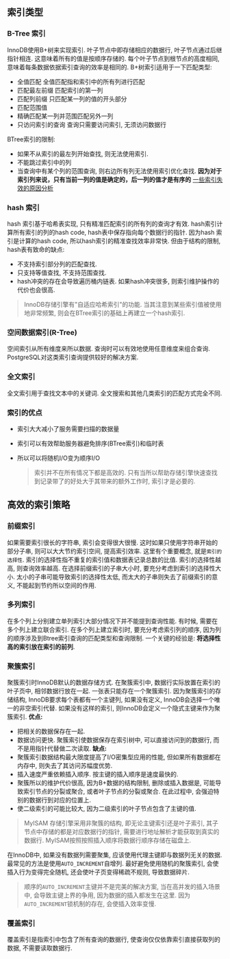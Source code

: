 ## 索引类型
### B-Tree 索引
InnoDB使用B+树来实现索引. 叶子节点中即存储相应的数据行, 叶子节点通过后继指针相连. 这意味着所有的值是按顺序存储的. 每个叶子节点到根节点的高度相同, 意味着每条数据依据索引查询的效率是相同的. B+树索引适用于一下匹配类型:
  - 全值匹配
    全值匹配指和索引中的所有列进行匹配
  - 匹配最左前缀
    匹配索引的第一列
  - 匹配列前缀
    只匹配某一列的值的开头部分
  - 匹配范围值
  - 精确匹配某一列并范围匹配另外一列
  - 只访问索引的查询
    查询只需要访问索引, 无须访问数据行

BTree索引的限制:
  - 如果不从索引的最左列开始查找, 则无法使用索引.
  - 不能跳过索引中的列
  - 当查询中有某个列的范围查询, 则右边所有列无法使用索引优化查找. **因为对于索引列来说，只有当前一列的值是确定的，后一列的值才是有序的**
[一些索引失效的原因分析](https://cloud.tencent.com/developer/article/1704743)
### hash 索引
hash 索引基于哈希表实现, 只有精准匹配索引的所有列的查询才有效. hash索引计算所有索引的列的hash code, hash表中保存指向每个数据行的指针. 
因为hash 索引是计算的hash code, 所以hash索引的精准查找效率非常快. 但由于结构的限制, hash表有致命的缺点:

  - 不支持索引部分列的匹配查找.
  - 只支持等值查找, 不支持范围查找.
  - hash冲突的存在会导致遍历桶内链表. 如果hash冲突很多, 则索引维护操作的代价也会很高.
> InnoDB存储引擎有"自适应哈希索引"的功能. 当其注意到某些索引值被使用地非常频繁, 则会在BTree索引的基础上再建立一个hash索引.
### 空间数据索引(R-Tree)
空间索引从所有维度来所以数据. 查询时可以有效地使用任意维度来组合查询. PostgreSQL对这类索引查询提供较好的解决方案.
### 全文索引
全文索引用于查找文本中的关键词. 全文搜索和其他几类索引的匹配方式完全不同.
### 索引的优点
- 索引大大减小了服务需要扫描的数据量
- 索引可以有效帮助服务器避免排序(BTree索引)和临时表
- 所以可以将随机I/O变为顺序I/O
  
  > 索引并不在所有情况下都是高效的. 只有当所以帮助存储引擎快速查找到记录带了的好处大于其带来的额外工作时, 索引才是必要的.
## 高效的索引策略
### 前缀索引
如果需要索引很长的字符串, 索引会变得很大很慢. 这时如果只使用字符串开始的部分子串, 则可以大大节约索引空间, 提高索引效率. 
这里有个重要概念, 就是`索引的选择性`. 索引的选择性指不重复的索引值和数据表记录总数的比值. 索引的选择性越高, 则查询效率越高.
在选择前缀索引的子串大小时, 要充分考虑到索引的选择性大小. 太小的子串可能导致索引的选择性太低, 而太大的子串则失去了前缀索引的意义, 不能起到节约所以空间的作用.
### 多列索引
在多个列上分别建立单列索引大部分情况下并不能提到查询性能. 有时候, 需要在多个列上建立联合索引.
在多个列上建立索引时, 要充分考虑索引列的顺序, 因为列的顺序涉及到Btree索引查询的匹配类型和查询限制. 一个关键的经验是: **将选择性高的索引放在索引的前列**.

### 聚簇索引
聚簇索引时InnoDB默认的数据存储方式. 在聚簇索引中, 数据行实际放置在索引的叶子页中, 相邻数据行放在一起. 一张表只能存在一个聚簇索引. 因为聚簇索引的存储结构, InnoDB要求每个表都有一个主键列, 如果没有定义, InnoDB会选择一个唯一的非空索引代替. 如果没有这样的索引, 则InnoDB会定义一个隐式主键来作为聚簇索引.
**优点:**
- 把相关的数据保存在一起.
- 数据访问更快. 聚簇索引使数据保存在索引树中, 可以直接访问到的数据行, 而不是用指针代替做二次读取.
**缺点:**
- 聚簇索引数据结构最大限度提高了I/O密集型应用的性能, 但如果所有数据都在内存中, 则失去了其访问苏幅度优势.
- 插入速度严重依赖插入顺序. 按主键的插入顺序是速度最快的.
- 聚簇所以的维护代价很高, 因为B+数据的结构限制, 删除或插入数据是, 可能导致索引节点的分裂或聚合, 或者叶子节点的分裂或聚合. 在此过程中, 会强迫特别的数据行到对应的位置上.
- 使二级索引的可能比较大, 因为二级索引的叶子节点包含了主键的值.
> MyISAM 存储引擎采用非聚簇的结构, 即无论主键索引还是叶子索引, 其子节点中存储的都是对应数据行的指针, 需要进行地址解析才能获取到真实的数据行. MyISAM按照按照插入顺序将数据行顺序存储在磁盘上.

在InnoDB中, 如果没有数据列需要聚集, 应该使用代理主键即与数据列无关的数据. 最常见的方法是使用`AUTO_INCREMENT`自增列. 最好避免使用随机的聚簇索引, 会使插入行为变得完全随机, 还会使叶子页变得稀疏不规则, 导致数据碎片.
> 顺序的`AUTO_INCREMENT`主键并不是完美的解决方案, 当在高并发的插入场景中, 会导致主键上界的争用, 因为数据的插入都发生在这里. 因为`AUTO_INCREMENT`锁机制的存在, 会使插入效率变慢.

### 覆盖索引
覆盖索引是指索引中包含了所有查询的数据行, 使查询仅仅依靠索引直接获取列的数据, 不需要读取数据行.